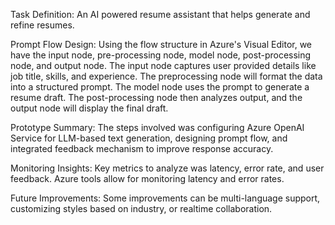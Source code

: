 Task Definition: An AI powered resume assistant that helps generate and refine resumes.

Prompt Flow Design: Using the flow structure in Azure's Visual Editor, we have the input node, pre-processing node, model node, post-processing node, and output node. The input node captures user provided details like job title, skills, and experience. The preprocessing node will format the data into a structured prompt. The model node uses the prompt to generate a resume draft. The post-processing node then analyzes output, and the output node will display the final draft.

Prototype Summary: The steps involved was configuring Azure OpenAI Service for LLM-based text generation, designing prompt flow, and integrated feedback mechanism to improve response accuracy.

Monitoring Insights: Key metrics to analyze was latency, error rate, and user feedback. Azure tools allow for monitoring latency and error rates.

Future Improvements: Some improvements can be multi-language support, customizing styles based on industry, or realtime collaboration.
